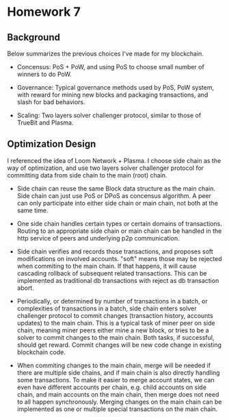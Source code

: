 # Homework 7

## Background

Below summarizes the previous choices I've made for my blockchain.
*   Concensus: PoS + PoW, and using PoS to choose small number of winners to do PoW.

*   Governance: Typical governance methods used by PoS, PoW system, with reward for mining new blocks and packaging transactions, and slash for bad behaviors.

*   Scaling: Two layers solver challenger protocol, similar to those of TrueBit and Plasma.

## Optimization Design

I referenced the idea of Loom Network + Plasma. I choose side chain as the way of optimization, and use two layers solver challenger protocol for committing data from side chain to the main (root) chain.

*   Side chain can reuse the same Block data structure as the main chain. Side chain can just use PoS or DPoS as concensus algorithm. A peer can only participate into either side chain or main chain, not both at the same time.

*   One side chain handles certain types or certain domains of transactions. Routing to an appropriate side chain or main chain can be handled in the http service of peers and underlying p2p communication. 

*   Side chain verifies and records those transactions, and proposes soft modifications on involved accounts. "soft" means those may be rejected when commiting to the main chain. If that happens, it will cause cascading rollback of subsequent related transactions. This can be implemented as traditional db transactions with reject as db transaction abort.

*   Periodically, or determined by number of transactions in a batch, or complexities of transactions in a batch, side chain enters solver challenger protocol to commit changes (transaction history, accounts updates) to the main chain. This is a typical task of miner peer on side chain, meaning miner peers either mine a new block, or tries to be a solver to commit changes to the main chain. Both tasks, if successful, should get reward. Commit changes will be new code change in existing blockchain code. 

*   When commiting changes to the main chain, merge will be needed if there are multiple side chains, and if main chain is also directly handling some transactions. To make it easier to merge account states, we can even have different accounts per chain, e.g. child accounts on side chain, and main accounts on the main chain, then merge does not need to all happen synchronously. Merging changes on the main chain can be implemented as one or multiple special transactions on the main chain.
